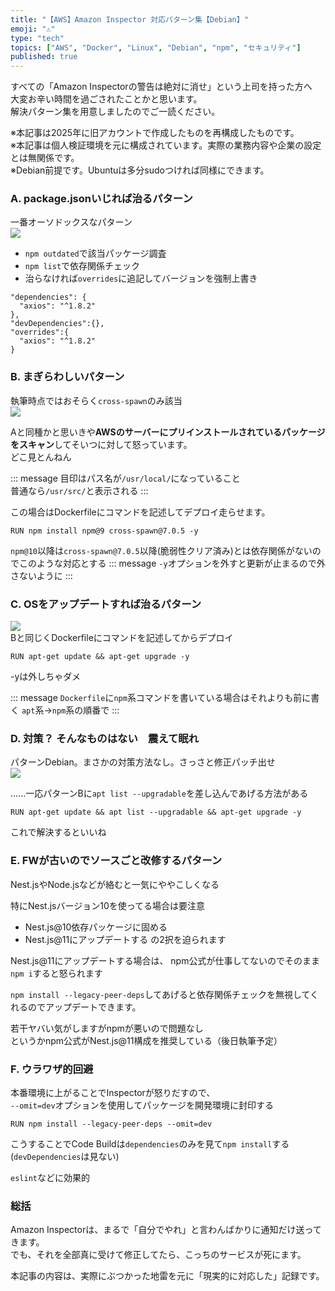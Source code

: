 ```yaml
---
title: "【AWS】Amazon Inspector 対応パターン集【Debian】"
emoji: "⚠️"
type: "tech"
topics: ["AWS", "Docker", "Linux", "Debian", "npm", "セキュリティ"]
published: true
---
```


すべての「Amazon Inspectorの警告は絶対に消せ」という上司を持った方へ<br>
大変お辛い時間を過ごされたことかと思います。<br>
解決パターン集を用意しましたのでご一読ください。

※本記事は2025年に旧アカウントで作成したものを再構成したものです。<br>
※本記事は個人検証環境を元に構成されています。実際の業務内容や企業の設定とは無関係です。<br>
※Debian前提です。Ubuntuは多分sudoつければ同様にできます。

### A. package.jsonいじれば治るパターン

一番オーソドックスなパターン<br>
![](https://storage.googleapis.com/zenn-user-upload/7dfed7ae1890-20250711.png)
- ```npm outdated```で該当パッケージ調査
- ```npm list```で依存関係チェック
- 治らなければ```overrides```に追記してバージョンを強制上書き

``` json: package.json
"dependencies": {
  "axios": "^1.8.2"
},
"devDependencies":{},
"overrides":{
  "axios": "^1.8.2"
}
```

### B. まぎらわしいパターン

執筆時点ではおそらく```cross-spawn```のみ該当<br>
![](https://storage.googleapis.com/zenn-user-upload/e94de380756b-20250711.png)

Aと同種かと思いきや**AWSのサーバーにプリインストールされているパッケージをスキャン**してそいつに対して怒っています。<br>
どこ見とんねん

::: message
目印はパス名が```/usr/local/```になっていること<br>
普通なら```/usr/src/```と表示される
:::

この場合はDockerfileにコマンドを記述してデプロイ走らせます。
``` bash: Dockerfile
RUN npm install npm@9 cross-spawn@7.0.5 -y
```
```npm@10```以降は```cross-spawn@7.0.5```以降(脆弱性クリア済み)とは依存関係がないのでこのような対応とする
::: message
```-y```オプションを外すと更新が止まるので外さないように
:::

### C. OSをアップデートすれば治るパターン
![](https://storage.googleapis.com/zenn-user-upload/b4a87d6e80c1-20250711.png)<br>
Bと同じくDockerfileにコマンドを記述してからデプロイ

``` bash: Dockerfile
RUN apt-get update && apt-get upgrade -y
```
-yは外しちゃダメ

::: message
```Dockerfile```に```npm```系コマンドを書いている場合はそれよりも前に書く
```apt```系→```npm```系の順番で
:::

### D. 対策？ そんなものはない　震えて眠れ
  パターンDebian。まさかの対策方法なし。さっさと修正パッチ出せ<br>
![](https://storage.googleapis.com/zenn-user-upload/a27e30e42889-20250711.png)

   ......一応パターンBに```apt list --upgradable```を差し込んであげる方法がある

   ``` bash: Dockerfile
   RUN apt-get update && apt list --upgradable && apt-get upgrade -y
   ```

   これで解決するといいね

### E. FWが古いのでソースごと改修するパターン
  Nest.jsやNode.jsなどが絡むと一気にややこしくなる

  特にNest.jsバージョン10を使ってる場合は要注意<br>
  - Nest.js@10依存パッケージに固める
  - Nest.js@11にアップデートする
  の2択を迫られます

  Nest.js@11にアップデートする場合は、
  npm公式が仕事してないのでそのまま```npm i```すると怒られます

  ```npm install --legacy-peer-deps```してあげると依存関係チェックを無視してくれるのでアップデートできます。

  若干ヤバい気がしますがnpmが悪いので問題なし<br>
  というかnpm公式がNest.js@11構成を推奨している（後日執筆予定）

### F. ウラワザ的回避
  本番環境に上がることでInspectorが怒りだすので、<br>
  ```--omit=dev```オプションを使用してパッケージを開発環境に封印する

  ``` bash: Dockerfile
  RUN npm install --legacy-peer-deps --omit=dev
  ```

  こうすることでCode Buildは```dependencies```のみを見て```npm install```する (```devDependencies```は見ない)

  ```eslint```などに効果的

### 総括
Amazon Inspectorは、まるで「自分でやれ」と言わんばかりに通知だけ送ってきます。<br>
でも、それを全部真に受けて修正してたら、こっちのサービスが死にます。

本記事の内容は、実際にぶつかった地雷を元に「現実的に対応した」記録です。
